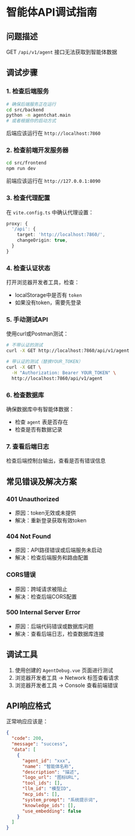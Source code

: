 # 智能体API调试指南

## 问题描述
GET `/api/v1/agent` 接口无法获取到智能体数据

## 调试步骤

### 1. 检查后端服务
```bash
# 确保后端服务正在运行
cd src/backend
python -m agentchat.main
# 或者根据你的启动方式
```

后端应该运行在 `http://localhost:7860`

### 2. 检查前端开发服务器
```bash
cd src/frontend
npm run dev
```

前端应该运行在 `http://127.0.0.1:8090`

### 3. 检查代理配置
在 `vite.config.ts` 中确认代理设置：
```typescript
proxy: {
  '/api': {
    target: 'http://localhost:7860/',
    changeOrigin: true,
  }
}
```

### 4. 检查认证状态
打开浏览器开发者工具，检查：
- localStorage中是否有 `token`
- 如果没有token，需要先登录

### 5. 手动测试API
使用curl或Postman测试：
```bash
# 不带认证的测试
curl -X GET http://localhost:7860/api/v1/agent

# 带认证的测试（替换YOUR_TOKEN）
curl -X GET \
  -H "Authorization: Bearer YOUR_TOKEN" \
  http://localhost:7860/api/v1/agent
```

### 6. 检查数据库
确保数据库中有智能体数据：
- 检查 `agent` 表是否存在
- 检查是否有数据记录

### 7. 查看后端日志
检查后端控制台输出，查看是否有错误信息

## 常见错误及解决方案

### 401 Unauthorized
- 原因：token无效或未提供
- 解决：重新登录获取有效token

### 404 Not Found
- 原因：API路径错误或后端服务未启动
- 解决：检查后端服务和路由配置

### CORS错误
- 原因：跨域请求被阻止
- 解决：检查后端CORS配置

### 500 Internal Server Error
- 原因：后端代码错误或数据库问题
- 解决：查看后端日志，检查数据库连接

## 调试工具

1. 使用创建的 `AgentDebug.vue` 页面进行测试
2. 浏览器开发者工具 -> Network 标签查看请求
3. 浏览器开发者工具 -> Console 查看前端错误

## API响应格式
正常响应应该是：
```json
{
  "code": 200,
  "message": "success",
  "data": [
    {
      "agent_id": "xxx",
      "name": "智能体名称",
      "description": "描述",
      "logo_url": "图标URL",
      "tool_ids": [],
      "llm_id": "模型ID",
      "mcp_ids": [],
      "system_prompt": "系统提示词",
      "knowledge_ids": [],
      "use_embedding": false
    }
  ]
}
``` 